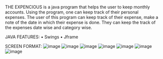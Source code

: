 THE EXPENCIOUS is a java program that helps the user to keep monthly accounts. Using the program, one can keep track of their personal expenses. The user of this program can keep track of their expense, make a note of the date in which their expense is done. They can keep the track of the expenses date wise and category wise.

JAVA FEATURES:
•	Swings
•	Jframe

SCREEN FORMAT:
![image](https://user-images.githubusercontent.com/105651923/222586401-de538c83-1ffd-4bdb-afe0-d9467daaec77.png)
![image](https://user-images.githubusercontent.com/105651923/222586434-bbeb887a-6fa5-4f5b-ba21-1f67d0c7ebd9.png)
![image](https://user-images.githubusercontent.com/105651923/222586479-216c9ba8-d49d-4ec9-87c6-e7106763fd45.png)
![image](https://user-images.githubusercontent.com/105651923/222586519-b08fe7b4-7d3b-47ef-bfe5-1830be70b370.png)
![image](https://user-images.githubusercontent.com/105651923/222586543-e5c01487-16d7-475f-8cc9-ceca56c5a9b8.png)
![image](https://user-images.githubusercontent.com/105651923/222586553-4fa97929-5185-4295-b2b6-c36ef154c5d9.png)
![image](https://user-images.githubusercontent.com/105651923/222586576-41994eb3-e584-4588-ac4f-a91d4ebf0610.png)
